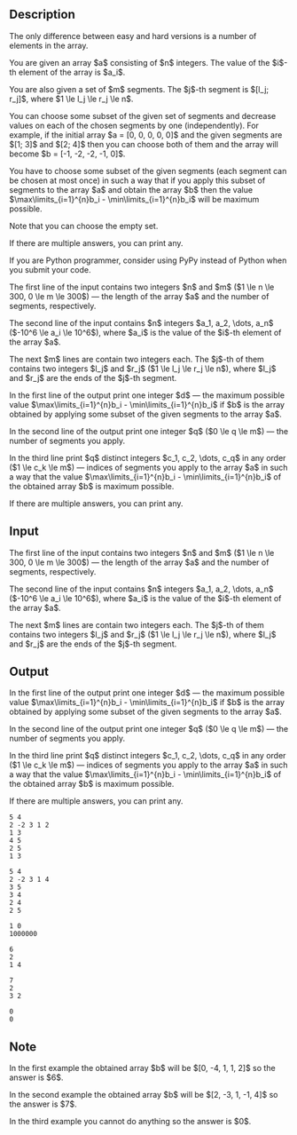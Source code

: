 ## Description

<div><p><span class="tex-font-style-bf">The only difference between easy and hard versions is a number of elements in the array</span>.</p><p>You are given an array $a$ consisting of $n$ integers. The value of the $i$-th element of the array is $a_i$.</p><p>You are also given a set of $m$ segments. The $j$-th segment is $[l_j; r_j]$, where $1 \le l_j \le r_j \le n$.</p><p>You can choose some subset of the given set of segments and decrease values on each of the chosen segments by one (<span class="tex-font-style-bf">independently</span>). For example, if the initial array $a = [0, 0, 0, 0, 0]$ and the given segments are $[1; 3]$ and $[2; 4]$ then you can choose both of them and the array will become $b = [-1, -2, -2, -1, 0]$.</p><p>You have to choose some subset of the given segments (<span class="tex-font-style-bf">each segment can be chosen at most once</span>) in such a way that if you apply this subset of segments to the array $a$ and obtain the array $b$ then the value $\max\limits_{i=1}^{n}b_i - \min\limits_{i=1}^{n}b_i$ will be <span class="tex-font-style-bf">maximum</span> possible.</p><p>Note that <span class="tex-font-style-bf">you can choose the empty set</span>.</p><p>If there are multiple answers, you can print <span class="tex-font-style-bf">any</span>.</p><p><span class="tex-font-style-bf">If you are Python programmer, consider using PyPy instead of Python when you submit your code.</span></p></div><div class="input-specification"><p>The first line of the input contains two integers $n$ and $m$ ($1 \le n \le 300, 0 \le m \le 300$) — the length of the array $a$ and the number of segments, respectively.</p><p>The second line of the input contains $n$ integers $a_1, a_2, \dots, a_n$ ($-10^6 \le a_i \le 10^6$), where $a_i$ is the value of the $i$-th element of the array $a$.</p><p>The next $m$ lines are contain two integers each. The $j$-th of them contains two integers $l_j$ and $r_j$ ($1 \le l_j \le r_j \le n$), where $l_j$ and $r_j$ are the ends of the $j$-th segment.</p></div><div class="output-specification"><p>In the first line of the output print one integer $d$ — the <span class="tex-font-style-bf">maximum</span> possible value $\max\limits_{i=1}^{n}b_i - \min\limits_{i=1}^{n}b_i$ if $b$ is the array obtained by applying some subset of the given segments to the array $a$.</p><p>In the second line of the output print one integer $q$ ($0 \le q \le m$) — the number of segments you apply.</p><p>In the third line print $q$ distinct integers $c_1, c_2, \dots, c_q$ in <span class="tex-font-style-bf">any order</span> ($1 \le c_k \le m$) — indices of segments you apply to the array $a$ in such a way that the value $\max\limits_{i=1}^{n}b_i - \min\limits_{i=1}^{n}b_i$ of the obtained array $b$ is <span class="tex-font-style-bf">maximum</span> possible.</p><p>If there are multiple answers, you can print <span class="tex-font-style-bf">any</span>.</p></div>

## Input

<p>The first line of the input contains two integers $n$ and $m$ ($1 \le n \le 300, 0 \le m \le 300$) — the length of the array $a$ and the number of segments, respectively.</p><p>The second line of the input contains $n$ integers $a_1, a_2, \dots, a_n$ ($-10^6 \le a_i \le 10^6$), where $a_i$ is the value of the $i$-th element of the array $a$.</p><p>The next $m$ lines are contain two integers each. The $j$-th of them contains two integers $l_j$ and $r_j$ ($1 \le l_j \le r_j \le n$), where $l_j$ and $r_j$ are the ends of the $j$-th segment.</p>

## Output

<p>In the first line of the output print one integer $d$ — the <span class="tex-font-style-bf">maximum</span> possible value $\max\limits_{i=1}^{n}b_i - \min\limits_{i=1}^{n}b_i$ if $b$ is the array obtained by applying some subset of the given segments to the array $a$.</p><p>In the second line of the output print one integer $q$ ($0 \le q \le m$) — the number of segments you apply.</p><p>In the third line print $q$ distinct integers $c_1, c_2, \dots, c_q$ in <span class="tex-font-style-bf">any order</span> ($1 \le c_k \le m$) — indices of segments you apply to the array $a$ in such a way that the value $\max\limits_{i=1}^{n}b_i - \min\limits_{i=1}^{n}b_i$ of the obtained array $b$ is <span class="tex-font-style-bf">maximum</span> possible.</p><p>If there are multiple answers, you can print <span class="tex-font-style-bf">any</span>.</p>





```input1
5 4
2 -2 3 1 2
1 3
4 5
2 5
1 3
```




```input2
5 4
2 -2 3 1 4
3 5
3 4
2 4
2 5
```




```input3
1 0
1000000
```




```output1
6
2
1 4
```




```output2
7
2
3 2
```




```output3
0
0
```



## Note

<p>In the first example the obtained array $b$ will be $[0, -4, 1, 1, 2]$ so the answer is $6$.</p><p>In the second example the obtained array $b$ will be $[2, -3, 1, -1, 4]$ so the answer is $7$.</p><p>In the third example you cannot do anything so the answer is $0$.</p>
